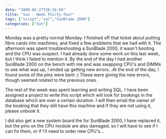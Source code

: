 ```yaml
---
date: "2009-02-27T20:26:56"
title: "Sun - Week Thirty-four"
tags: ["script","sql","SunBlade 2000"]
categories: ["Sun"]
---
```


Monday was a pretty normal Monday. I finished off that ticket about putting fibre cards into machines, and fixed a few problems that we had with it.
The afternoon was spent troubleshooting a SunBlade 2000, it wasn't booting and the CPU was suspect. I had already done some work on this last week, but I think I failed to mention it. By the end of the day I had another SunBlade 2000 on the bench with me and was swapping CPU's and DIMMs to see what was up, I ended up getting new errors...At the end of the day, I found some of the pins were bent :( These were giving the new errors, though seemed related to the previous ones.

The rest of the week was spent learning and writing SQL. I have been assigned a project to write this script which will look for bookings in the database which are over a certain duration. I will then email the owner of the booking that they still have this machine and if they are not using it, please unbook it.

I did also get a new system board the for SunBlade 2000, I have replaced it, but the pins on the CPU module are also damaged, so I will have to see if I can fix them, or if I'll need to order new CPU's...
